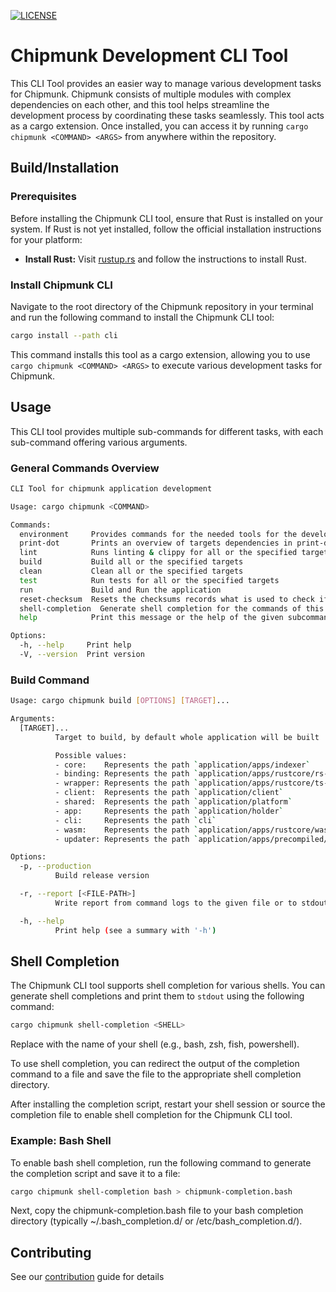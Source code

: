 [![LICENSE](https://img.shields.io/badge/License-Apache_2.0-blue.svg)](LICENSE.txt)

# Chipmunk Development CLI Tool

This CLI Tool provides an easier way to manage various development tasks for Chipmunk.
Chipmunk consists of multiple modules with complex dependencies on each other, and this tool helps streamline the development process by coordinating these tasks seamlessly.
This tool acts as a cargo extension. Once installed, you can access it by running `cargo chipmunk <COMMAND> <ARGS>` from anywhere within the repository.

## Build/Installation

### Prerequisites

Before installing the Chipmunk CLI tool, ensure that Rust is installed on your system. If Rust is not yet installed, follow the official installation instructions for your platform:

- **Install Rust:** Visit [rustup.rs](https://rustup.rs/) and follow the instructions to install Rust.

### Install Chipmunk CLI

Navigate to the root directory of the Chipmunk repository in your terminal and run the following command to install the Chipmunk CLI tool:

```bash
cargo install --path cli
```

This command installs this tool as a cargo extension, allowing you to use `cargo chipmunk <COMMAND> <ARGS>` to execute various development tasks for Chipmunk.


## Usage

This CLI tool provides multiple sub-commands for different tasks, with each sub-command offering various arguments.

### General Commands Overview

```bash
CLI Tool for chipmunk application development

Usage: cargo chipmunk <COMMAND>

Commands:
  environment     Provides commands for the needed tools for the development [aliases: env]
  print-dot       Prints an overview of targets dependencies in print-dot format for `Graphviz` [aliases: dot]
  lint            Runs linting & clippy for all or the specified targets
  build           Build all or the specified targets
  clean           Clean all or the specified targets
  test            Run tests for all or the specified targets
  run             Build and Run the application
  reset-checksum  Resets the checksums records what is used to check if there were any code changes for each target [aliases: reset]
  shell-completion  Generate shell completion for the commands of this tool in the given shell, printing them to stdout [aliases: compl]
  help            Print this message or the help of the given subcommand(s)

Options:
  -h, --help     Print help
  -V, --version  Print version
```

### Build Command 

```bash
Usage: cargo chipmunk build [OPTIONS] [TARGET]...

Arguments:
  [TARGET]...
          Target to build, by default whole application will be built

          Possible values:
          - core:    Represents the path `application/apps/indexer`
          - binding: Represents the path `application/apps/rustcore/rs-bindings`
          - wrapper: Represents the path `application/apps/rustcore/ts-bindings`
          - client:  Represents the path `application/client`
          - shared:  Represents the path `application/platform`
          - app:     Represents the path `application/holder`
          - cli:     Represents the path `cli`
          - wasm:    Represents the path `application/apps/rustcore/wasm-bindings`
          - updater: Represents the path `application/apps/precompiled/updater

Options:
  -p, --production
          Build release version

  -r, --report [<FILE-PATH>]
          Write report from command logs to the given file or to stdout if no file is defined

  -h, --help
          Print help (see a summary with '-h')
```

## Shell Completion

The Chipmunk CLI tool supports shell completion for various shells. You can generate shell completions and print them to `stdout` using the following command:

```bash
cargo chipmunk shell-completion <SHELL>
```
Replace <SHELL> with the name of your shell (e.g., bash, zsh, fish, powershell).

To use shell completion, you can redirect the output of the completion command to a file and save the file to the appropriate shell completion directory.

After installing the completion script, restart your shell session or source the completion file to enable shell completion for the Chipmunk CLI tool.


### Example: Bash Shell
To enable bash shell completion, run the following command to generate the completion script and save it to a file:

```bash
cargo chipmunk shell-completion bash > chipmunk-completion.bash
```
Next, copy the chipmunk-completion.bash file to your bash completion directory (typically  ~/.bash_completion.d/ or /etc/bash_completion.d/).


## Contributing
See our [contribution](contribution.md) guide for details
